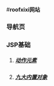 #**roofxixi网站**

### 导航页

### JSP基础

1. ##### [动作元素](/jsp/动作元素1)

2. ##### [九大内置对象](/jsp/九大内置对象2)


​	
